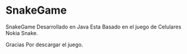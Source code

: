 # SnakeGame
SnakeGame Desarrollado en Java Esta Basado en el juego de Celulares Nokia Snake.

Gracias Por descargar el juego.
